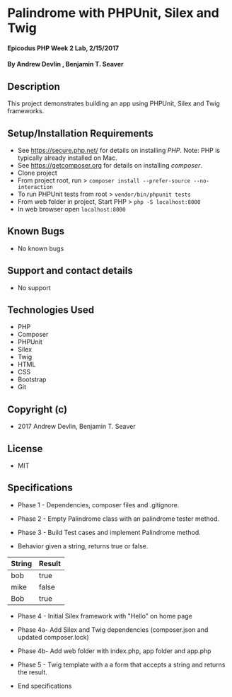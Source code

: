 # Palindrome with PHPUnit, Silex and Twig

#### Epicodus PHP Week 2 Lab, 2/15/2017

#### By Andrew Devlin , Benjamin T. Seaver

## Description

This project demonstrates building an app using PHPUnit, Silex and Twig frameworks.

## Setup/Installation Requirements
* See https://secure.php.net/ for details on installing _PHP_.  Note: PHP is typically already installed on Mac.
* See https://getcomposer.org for details on installing _composer_.
* Clone project
* From project root, run > `composer install --prefer-source --no-interaction`
* To run PHPUnit tests from root > `vendor/bin/phpunit tests`
* From web folder in project, Start PHP > `php -S localhost:8000`
* In web browser open `localhost:8000`

## Known Bugs
* No known bugs

## Support and contact details
* No support

## Technologies Used
* PHP
* Composer
* PHPUnit
* Silex
* Twig
* HTML
* CSS
* Bootstrap
* Git

## Copyright (c)
* 2017 Andrew Devlin, Benjamin T. Seaver

## License
* MIT

## Specifications
* Phase 1 - Dependencies, composer files and .gitignore.
* Phase 2 - Empty Palindrome class with an palindrome tester method.
* Phase 3 - Build Test cases and implement Palindrome method.

* Behavior given a string, returns true or false.

| String              | Result             |
|--------------|----------------------------|
| bob          |     true            |                                     
| mike         |     false           |  
| Bob          |     true |                                   

* Phase 4 - Initial Silex framework with "Hello" on home page
* Phase 4a- Add Silex and Twig dependencies (composer.json and updated composer.lock)
* Phase 4b- Add web folder with index.php, app folder and app.php
* Phase 5 - Twig template with a a form that accepts a string and returns the result.

* End specifications
